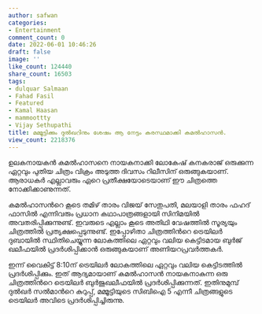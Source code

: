 ```yaml
---
author: safwan
categories:
- Entertainment
comment_count: 0
date: 2022-06-01 10:46:26
draft: false
image: ''
like_count: 124440
share_count: 16503
tags:
- dulquar Salmaan
- Fahad Fasil
- Featured
- Kamal Haasan
- mammoottty
- Vijay Sethupathi
title: മമ്മൂട്ടിക്കും ദുൽഖറിനും ശേഷം ആ നേട്ടം കരസ്ഥമാക്കി കമൽഹാസൻ.
view_count: 2218376
---
```


ഉലകനായകൻ കമൽഹാസനെ നായകനാക്കി ലോകേഷ് കനകരാജ് ഒരുക്കുന്ന ഏറ്റവും പുതിയ ചിത്രം വിക്രം അടുത്ത ദിവസം റിലീസിന് ഒരുങ്ങുകയാണ്. ആരാധകർ എല്ലാവരും ഏറെ പ്രതീക്ഷയോടെയാണ് ഈ ചിത്രത്തെ നോക്കിക്കാണുന്നത്.

കമൽഹാസൻറെ കൂടെ തമിഴ് താരം വിജയ് സേതുപതി, മലയാളി താരം ഫഹദ് ഫാസിൽ എന്നിവരും പ്രധാന കഥാപാത്രങ്ങളായി സിനിമയിൽ അവതരിപ്പിക്കുന്നുണ്ട്. ഇവരുടെ എല്ലാം കൂടെ അതിഥി വേഷത്തിൽ സൂര്യയും ചിത്രത്തിൽ പ്രത്യക്ഷപ്പെടുന്നുണ്ട്. ഇപ്പോഴിതാ ചിത്രത്തിൻറെ ട്രെയിലർ ദുബായിൽ സ്ഥിതിചെയ്യുന്ന ലോകത്തിലെ ഏറ്റവും വലിയ കെട്ടിടമായ ബുർജ് ഖലീഫയിൽ പ്രദർശിപ്പിക്കാൻ ഒരുങ്ങുകയാണ് അണിയറപ്രവർത്തകർ.

ഇന്ന് വൈകിട്ട് 8:10ന് ട്രെയിലർ ലോകത്തിലെ ഏറ്റവും വലിയ കെട്ടിടത്തിൽ പ്രദർശിപ്പിക്കും. ഇത് ആദ്യമായാണ് കമൽഹാസൻ നായകനാകുന്ന ഒരു ചിത്രത്തിൻറെ ട്രെയിലർ ബുർജുഖലീഫയിൽ പ്രദർശിപ്പിക്കുന്നത്. ഇതിനുമുമ്പ് ദുൽഖർ സൽമാൻറെ കുറുപ്പ്, മമ്മൂട്ടിയുടെ സിബിഐ 5 എന്നീ ചിത്രങ്ങളുടെ ട്രെയിലർ അവിടെ പ്രദർശിപ്പിച്ചിരുന്നു.